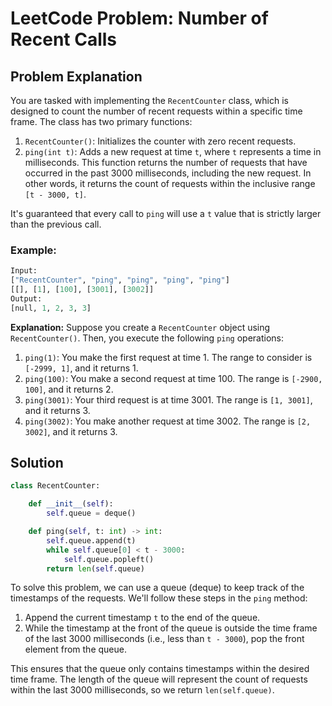 # LeetCode Problem: Number of Recent Calls

## Problem Explanation

You are tasked with implementing the `RecentCounter` class, which is designed to count the number of recent requests within a specific time frame. The class has two primary functions:

1. `RecentCounter()`: Initializes the counter with zero recent requests.
2. `ping(int t)`: Adds a new request at time `t`, where `t` represents a time in milliseconds. This function returns the number of requests that have occurred in the past 3000 milliseconds, including the new request. In other words, it returns the count of requests within the inclusive range `[t - 3000, t]`.

It's guaranteed that every call to `ping` will use a `t` value that is strictly larger than the previous call.

### Example:

```python
Input:
["RecentCounter", "ping", "ping", "ping", "ping"]
[[], [1], [100], [3001], [3002]]
Output:
[null, 1, 2, 3, 3]
```

**Explanation:**
Suppose you create a `RecentCounter` object using `RecentCounter()`. Then, you execute the following `ping` operations:

1. `ping(1)`: You make the first request at time 1. The range to consider is `[-2999, 1]`, and it returns 1.
2. `ping(100)`: You make a second request at time 100. The range is `[-2900, 100]`, and it returns 2.
3. `ping(3001)`: Your third request is at time 3001. The range is `[1, 3001]`, and it returns 3.
4. `ping(3002)`: You make another request at time 3002. The range is `[2, 3002]`, and it returns 3.

## Solution

```python
class RecentCounter:

    def __init__(self):
        self.queue = deque()

    def ping(self, t: int) -> int:
        self.queue.append(t)
        while self.queue[0] < t - 3000:
            self.queue.popleft()
        return len(self.queue)
```

To solve this problem, we can use a queue (deque) to keep track of the timestamps of the requests. We'll follow these steps in the `ping` method:

1. Append the current timestamp `t` to the end of the queue.
2. While the timestamp at the front of the queue is outside the time frame of the last 3000 milliseconds (i.e., less than `t - 3000`), pop the front element from the queue.

This ensures that the queue only contains timestamps within the desired time frame. The length of the queue will represent the count of requests within the last 3000 milliseconds, so we return `len(self.queue)`.

